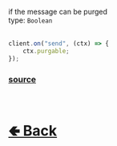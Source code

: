 if the message can be purged<br>
type: `Boolean`<br><br>
```js
client.on("send", (ctx) => {
    ctx.purgable;
});
```

### [source](https://github.com/shysolocup/noscord.js/blob/main/src/Services/TypeService/types/Message/custard/apply.js)


<br> <h1> [🢀 Back](https://github.com/shysolocup/noscord.js/wiki/Types.Message) </h1>